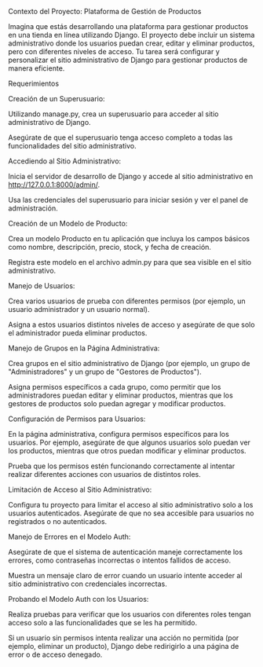 Contexto del Proyecto: Plataforma de Gestión de Productos

Imagina que estás desarrollando una plataforma para gestionar productos en una tienda en línea utilizando Django. El proyecto debe incluir un sistema administrativo donde los usuarios puedan crear, editar y eliminar productos, pero con diferentes niveles de acceso. Tu tarea será configurar y personalizar el sitio administrativo de Django para gestionar productos de manera eficiente.

Requerimientos

Creación de un Superusuario:

Utilizando manage.py, crea un superusuario para acceder al sitio administrativo de Django.

Asegúrate de que el superusuario tenga acceso completo a todas las funcionalidades del sitio administrativo.

Accediendo al Sitio Administrativo:

Inicia el servidor de desarrollo de Django y accede al sitio administrativo en http://127.0.0.1:8000/admin/.

Usa las credenciales del superusuario para iniciar sesión y ver el panel de administración.

Creación de un Modelo de Producto:

Crea un modelo Producto en tu aplicación que incluya los campos básicos como nombre, descripción, precio, stock, y fecha de creación.

Registra este modelo en el archivo admin.py para que sea visible en el sitio administrativo.

Manejo de Usuarios:

Crea varios usuarios de prueba con diferentes permisos (por ejemplo, un usuario administrador y un usuario normal).

Asigna a estos usuarios distintos niveles de acceso y asegúrate de que solo el administrador pueda eliminar productos.

Manejo de Grupos en la Página Administrativa:

Crea grupos en el sitio administrativo de Django (por ejemplo, un grupo de "Administradores" y un grupo de "Gestores de Productos").

Asigna permisos específicos a cada grupo, como permitir que los administradores puedan editar y eliminar productos, mientras que los gestores de productos solo puedan agregar y modificar productos.

Configuración de Permisos para Usuarios:

En la página administrativa, configura permisos específicos para los usuarios. Por ejemplo, asegúrate de que algunos usuarios solo puedan ver los productos, mientras que otros puedan modificar y eliminar productos.

Prueba que los permisos estén funcionando correctamente al intentar realizar diferentes acciones con usuarios de distintos roles.

Limitación de Acceso al Sitio Administrativo:

Configura tu proyecto para limitar el acceso al sitio administrativo solo a los usuarios autenticados. Asegúrate de que no sea accesible para usuarios no registrados o no autenticados.

Manejo de Errores en el Modelo Auth:

Asegúrate de que el sistema de autenticación maneje correctamente los errores, como contraseñas incorrectas o intentos fallidos de acceso.

Muestra un mensaje claro de error cuando un usuario intente acceder al sitio administrativo con credenciales incorrectas.

Probando el Modelo Auth con los Usuarios:

Realiza pruebas para verificar que los usuarios con diferentes roles tengan acceso solo a las funcionalidades que se les ha permitido.

Si un usuario sin permisos intenta realizar una acción no permitida (por ejemplo, eliminar un producto), Django debe redirigirlo a una página de error o de acceso denegado.